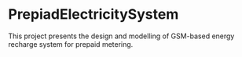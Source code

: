 # PrepiadElectricitySystem
This project presents the design and modelling of GSM-based energy recharge system for prepaid metering.
